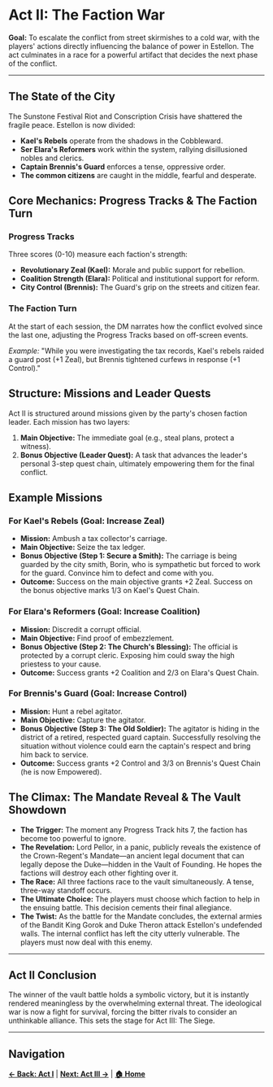 # Act II: The Faction War

**Goal:** To escalate the conflict from street skirmishes to a cold war, with the players' actions directly influencing the balance of power in Estellon. The act culminates in a race for a powerful artifact that decides the next phase of the conflict.

---

## The State of the City

The Sunstone Festival Riot and Conscription Crisis have shattered the fragile peace. Estellon is now divided:

- **Kael's Rebels** operate from the shadows in the Cobbleward.
- **Ser Elara's Reformers** work within the system, rallying disillusioned nobles and clerics.
- **Captain Brennis's Guard** enforces a tense, oppressive order.
- **The common citizens** are caught in the middle, fearful and desperate.

## Core Mechanics: Progress Tracks & The Faction Turn

### Progress Tracks
Three scores (0-10) measure each faction's strength:

- **Revolutionary Zeal (Kael):** Morale and public support for rebellion.
- **Coalition Strength (Elara):** Political and institutional support for reform.
- **City Control (Brennis):** The Guard's grip on the streets and citizen fear.

### The Faction Turn
At the start of each session, the DM narrates how the conflict evolved since the last one, adjusting the Progress Tracks based on off-screen events. 

*Example:* "While you were investigating the tax records, Kael's rebels raided a guard post (+1 Zeal), but Brennis tightened curfews in response (+1 Control)."

## Structure: Missions and Leader Quests

Act II is structured around missions given by the party's chosen faction leader. Each mission has two layers:

1. **Main Objective:** The immediate goal (e.g., steal plans, protect a witness).
2. **Bonus Objective (Leader Quest):** A task that advances the leader's personal 3-step quest chain, ultimately empowering them for the final conflict.

## Example Missions

### For Kael's Rebels (Goal: Increase Zeal)
- **Mission:** Ambush a tax collector's carriage.
- **Main Objective:** Seize the tax ledger.
- **Bonus Objective (Step 1: Secure a Smith):** The carriage is being guarded by the city smith, Borin, who is sympathetic but forced to work for the guard. Convince him to defect and come with you.
- **Outcome:** Success on the main objective grants +2 Zeal. Success on the bonus objective marks 1/3 on Kael's Quest Chain.

### For Elara's Reformers (Goal: Increase Coalition)
- **Mission:** Discredit a corrupt official.
- **Main Objective:** Find proof of embezzlement.
- **Bonus Objective (Step 2: The Church's Blessing):** The official is protected by a corrupt cleric. Exposing him could sway the high priestess to your cause.
- **Outcome:** Success grants +2 Coalition and 2/3 on Elara's Quest Chain.

### For Brennis's Guard (Goal: Increase Control)
- **Mission:** Hunt a rebel agitator.
- **Main Objective:** Capture the agitator.
- **Bonus Objective (Step 3: The Old Soldier):** The agitator is hiding in the district of a retired, respected guard captain. Successfully resolving the situation without violence could earn the captain's respect and bring him back to service.
- **Outcome:** Success grants +2 Control and 3/3 on Brennis's Quest Chain (he is now Empowered).

## The Climax: The Mandate Reveal & The Vault Showdown

- **The Trigger:** The moment any Progress Track hits 7, the faction has become too powerful to ignore.
- **The Revelation:** Lord Pellor, in a panic, publicly reveals the existence of the Crown-Regent's Mandate—an ancient legal document that can legally depose the Duke—hidden in the Vault of Founding. He hopes the factions will destroy each other fighting over it.
- **The Race:** All three factions race to the vault simultaneously. A tense, three-way standoff occurs.
- **The Ultimate Choice:** The players must choose which faction to help in the ensuing battle. This decision cements their final allegiance.
- **The Twist:** As the battle for the Mandate concludes, the external armies of the Bandit King Gorok and Duke Theron attack Estellon's undefended walls. The internal conflict has left the city utterly vulnerable.
The players must now deal with this enemy.

---

## Act II Conclusion

The winner of the vault battle holds a symbolic victory, but it is instantly rendered meaningless by the overwhelming external threat. The ideological war is now a fight for survival, forcing the bitter rivals to consider an unthinkable alliance. This sets the stage for Act III: The Siege.

---

## Navigation

**[← Back: Act I](../act%20i/act-i.md)** | **[Next: Act III →](../act%20iii/act-iii.md)** | **[🏠 Home](../../README.md)**